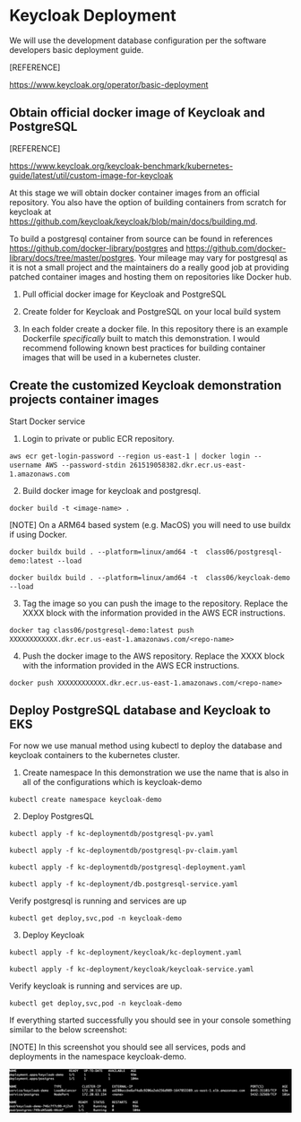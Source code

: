 
# Keycloak Deployment

We will use the development database configuration per the software developers basic deployment guide.

[REFERENCE]

https://www.keycloak.org/operator/basic-deployment


## Obtain official docker image of Keycloak and PostgreSQL

[REFERENCE]

https://www.keycloak.org/keycloak-benchmark/kubernetes-guide/latest/util/custom-image-for-keycloak

At this stage we will obtain docker container images from an official repository. You also have the option of building containers from scratch for keycloak at https://github.com/keycloak/keycloak/blob/main/docs/building.md.

To build a postgresql container from source can be found in references https://github.com/docker-library/postgres and https://github.com/docker-library/docs/tree/master/postgres. Your mileage may vary for postgresql as it is not a small project and the maintainers do a really good job at providing patched container images and hosting them on repositories like Docker hub.


1. Pull official docker image for Keycloak and PostgreSQL

2. Create folder for Keycloak and PostgreSQL on your local build system

3. In each folder create a docker file. In this repository there is an example Dockerfile *specifically* built to match this demonstration. I would recommend following known best practices for building container images that will be used in a kubernetes cluster.

## Create the customized Keycloak demonstration projects container images

Start Docker service

1. Login to private or public ECR repository.
```
aws ecr get-login-password --region us-east-1 | docker login --username AWS --password-stdin 261519058382.dkr.ecr.us-east-1.amazonaws.com
```

2. Build docker image for keycloak and postgresql.

```
docker build -t <image-name> .
```

[NOTE] On a ARM64 based system (e.g. MacOS) you will need to use buildx if using Docker.

```
docker buildx build . --platform=linux/amd64 -t  class06/postgresql-demo:latest --load
```

```
docker buildx build . --platform=linux/amd64 -t  class06/keycloak-demo --load
```


3. Tag the image so you can push the image to the repository. Replace the XXXX block with the information provided in the AWS ECR instructions.

```
docker tag class06/postgresql-demo:latest push XXXXXXXXXXXX.dkr.ecr.us-east-1.amazonaws.com/<repo-name>
```

4. Push the docker image to the AWS repository. Replace the XXXX block with the information provided in the AWS ECR instructions.

```
docker push XXXXXXXXXXXX.dkr.ecr.us-east-1.amazonaws.com/<repo-name>
```

## Deploy PostgreSQL database and Keycloak to EKS
For now we use manual method using kubectl to deploy the database and keycloak containers to the kubernetes cluster.

1. Create namespace 
In this demonstration we use the name that is also in all of the configurations which is keycloak-demo

```
kubectl create namespace keycloak-demo
```


2. Deploy PostgresQL

```
kubectl apply -f kc-deploymentdb/postgresql-pv.yaml
```
```
kubectl apply -f kc-deploymentdb/postgresql-pv-claim.yaml
```
```
kubectl apply -f kc-deploymentdb/postgresql-deployment.yaml
```
```
kubectl apply -f kc-deployment/db.postgresql-service.yaml
```

Verify postgresql is running and services are up

```
kubectl get deploy,svc,pod -n keycloak-demo
```

3. Deploy Keycloak

```
kubectl apply -f kc-deployment/keycloak/kc-deployment.yaml
```

```
kubectl apply -f kc-deployment/keycloak/keycloak-service.yaml
```


Verify keycloak is running and services are up.

```
kubectl get deploy,svc,pod -n keycloak-demo
```

If everything started successfully you should see in your console something similar to the below screenshot:

[NOTE] In this screenshot you should see all services, pods and deployments in the namespace keycloak-demo.

![kubectl info](/graphics/kubectl-get-svc-pod-deployments-pgsql.png)
